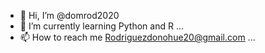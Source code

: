- 👋 Hi, I’m @domrod2020
- 🌱 I’m currently learning Python and R ...
- 📫 How to reach me Rodriguezdonohue20@gmail.com ...

<!---
domrod2020/domrod2020 is a ✨ special ✨ repository because its `README.md` (this file) appears on your GitHub profile.
You can click the Preview link to take a look at your changes.
--->
